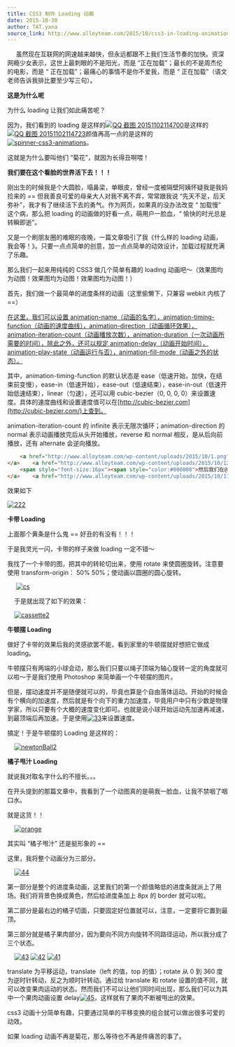 ```yaml
---
title: CSS3 制作 Loading 动画
date: 2015-10-30
author: TAT.yana
source_link: http://www.alloyteam.com/2015/10/css3-in-loading-animation/
---
```


     虽然现在互联网的网速越来越快，但永远都跟不上我们生活节奏的加快。资深网瘾少女表示，这世上最刺眼的不是阳光，而是 “正在加载”；最长的不是周杰伦的电影，而是 “ 正在加载”；最痛心的事情不是你不爱我，而是 “ 正在加载”（语文老师告诉我排比要至少写三句）。

**这是为什么呢**

为什么 loading 让我们如此痛苦呢？

因为，我们看到的 loading 是这样的[![QQ 截图 20151102114700](http://www.alloyteam.com/wp-content/uploads/2015/10/QQ截图20151102114700.png)](http://www.alloyteam.com/wp-content/uploads/2015/10/QQ截图20151102114700.png)是这样的[![QQ 截图 20151102114723](http://www.alloyteam.com/wp-content/uploads/2015/10/QQ截图20151102114723.png)](http://www.alloyteam.com/wp-content/uploads/2015/10/QQ截图20151102114723.png)颜值再高一点的是这样的[![spinner-css3-animations](http://www.alloyteam.com/wp-content/uploads/2015/10/spinner-css3-animations.png)](http://www.alloyteam.com/wp-content/uploads/2015/10/spinner-css3-animations.png)。

这就是为什么要叫他们 “菊花”，就因为长得丑啊喂！

**我们要在这个看脸的世界活下去！！！**

 刚出生的时候我是个大圆脸，塌鼻梁，单眼皮，曾经一度被隔壁阿姨怀疑我是我妈捡来的 == 但我善良可爱的母亲大人对我不离不弃，常常跟我说 “先天不足，后天弥补”，我才有了继续活下去的勇气。作为网页，如果真的没办法改变 “ 加载慢” 这个病，那么把 loading 的动画做的好看一点，萌用户一脸血，“ 愉快的时光总是转瞬即逝”。

 又是一个刷朋友圈的难眠的夜晚，一篇文章吸引了我《什么样的 loading 动画，我会等！》。只要一点点简单的创意，加一点点简单的动效设计，加载过程就充满了乐趣。

 那么我们一起来用纯纯的 CSS3 做几个简单有趣的 loading 动画吧～（效果图均为动图！效果图均为动图！效果图均为动图！）

 首先，我们做一个最简单的进度条样的动画（这里偷懒下，只兼容 webkit 内核了 ==）

 [在这里，我们可以设置 animation-name（动画的名字），animation-timing-function（动画的速度曲线），animation-direction（动画循环效果），animation-iteration-count（动画播放次数），animation-duration（一次动画所需要的时间），除此之外，还可以规定 animation-delay（动画开始时间），animation-play-state（动画运行与否），animation-fill-mode（动画之外的状态）。](http://www.alloyteam.com/wp-content/uploads/2015/10/1.png)

 其中，animation-timing-function 的默认状态是 ease（低速开始，加快，在结束前变慢），ease-in（低速开始），ease-out（低速结束），ease-in-out（低速开始低速结束），linear（匀速），还可以用 cubic-bezier（0, 0, 0, 0）来设置速度。具体的速度曲线和设置速度值可以在[http://cubic-bezier.com](http://cubic-bezier.com/)上查到。

 animation-iteration-count 的 infinite 表示无限次循环；animation-direction 的 normal 表示动画播放完后从头开始播放，reverse 和 normal 相反，是从后向前播放，还有 alternate 会逆向播放。

```html
    <a href="http://www.alloyteam.com/wp-content/uploads/2015/10/1.png"><img alt="1" class="alignnone size-medium wp-image-8625" src="http://www.alloyteam.com/wp-content/uploads/2015/10/1-300x86.png" style="height:115px; width:400px" />
</a>    <a href="http://www.alloyteam.com/wp-content/uploads/2015/10/12.png"><img alt="12" class="alignnone size-medium wp-image-8623" src="http://www.alloyteam.com/wp-content/uploads/2015/10/12-300x267.png" style="height:356px; width:400px" />
    <span style="font-size:16px"><span style="color:#000000">然后我们在@keyframes中规定动画效果，由于是直线进行，所以只有开始和结束两个状态就OK了。</span></span>
</a>    <a href="http://www.alloyteam.com/wp-content/uploads/2015/10/111.png"><img alt="11" class="alignnone size-medium wp-image-8631" src="http://www.alloyteam.com/wp-content/uploads/2015/10/111-300x162.png" style="height:162px; width:300px" /></a>
```

 效果如下

[![222](http://www.alloyteam.com/wp-content/uploads/2015/10/222-300x103.gif)](http://www.alloyteam.com/wp-content/uploads/2015/10/222.gif)

**卡带 Loading**

 上面那个黄条是什么鬼 == 好丑的有没有！！！

 于是我灵光一闪，卡带的样子来做 loading 一定不错～

 我找了一个卡带的图，把其中的转轮切出来，使用 rotate 来使圆圈旋转。注意要使用 transform-origin： 50% 50%；使动画以圆圈的圆心旋转。

     [![cs](http://www.alloyteam.com/wp-content/uploads/2015/10/cs-300x206.png)](http://www.alloyteam.com/wp-content/uploads/2015/10/cs.png)

    于是就出现了如下的效果：

    [![cassette2](http://www.alloyteam.com/wp-content/uploads/2015/10/cassette2-300x148.gif)](http://www.alloyteam.com/wp-content/uploads/2015/10/cassette2.gif)

**牛顿摆 Loading**

 做好了卡带的效果后我的灵感欲罢不能，看到家里的牛顿摆就好想把它做成 loading。

 牛顿摆只有两端的小球会动，那么我们只要以绳子顶端为轴心旋转一定的角度就可以啦～于是我们使用 Photoshop 来简单画一个牛顿摆的图片。

 但是，摆动速度并不是随便就可以的，毕竟也算是个自由落体运动。开始的时候会有个横向的加速度，然后就是有个向下的重力加速度，毕竟用户中只有少数是物理学家，所以只要有个大概的速度变化即可。也就是说小球开始运动先加速再减速，到最顶端后再加速。于是使用[![33](http://www.alloyteam.com/wp-content/uploads/2015/10/33-300x24.png)](http://www.alloyteam.com/wp-content/uploads/2015/10/33.png)来设置速度。

 搞定！于是牛顿摆的 Loading 是这样的：

    [![newtonBall2](http://www.alloyteam.com/wp-content/uploads/2015/10/newtonBall2-300x148.gif)](http://www.alloyteam.com/wp-content/uploads/2015/10/newtonBall2.gif)

**橘子甩汁 Loading**

 就说我对取名字什么的不擅长。。。

 在开头提到的那篇文章中，我看到了一个动图真的是萌我一脸血，让我不禁咽了咽口水。

 就是这货！！

    [![orange](http://www.alloyteam.com/wp-content/uploads/2015/10/orange-300x130.gif)](http://www.alloyteam.com/wp-content/uploads/2015/10/orange.gif) 

 其实叫 “橘子甩汁” 还是挺形象的 ==

 这里，我将整个动画分为三部分。

    [![44](http://www.alloyteam.com/wp-content/uploads/2015/10/44-300x158.png)](http://www.alloyteam.com/wp-content/uploads/2015/10/44.png)

 第一部分是整个的进度条动画，这里我们的第一个颜值略低的进度条就派上了用场。我们将背景色换成黄色，然后给进度条加上 8px 的 border 就可以啦。

 第二部分是最右边的橘子切面，只要固定好位置就可以，注意，一定要将它置到最顶。

 第三部分就是橘子果肉部分，因为要向不同方向旋转不同路径运动，所以我分成了三个状态。

    [![43](http://www.alloyteam.com/wp-content/uploads/2015/10/43-300x119.png)](http://www.alloyteam.com/wp-content/uploads/2015/10/43.png) [![42](http://www.alloyteam.com/wp-content/uploads/2015/10/42-300x119.png)](http://www.alloyteam.com/wp-content/uploads/2015/10/42.png) [![41](http://www.alloyteam.com/wp-content/uploads/2015/10/41-300x169.png)](http://www.alloyteam.com/wp-content/uploads/2015/10/41.png)

 translate 为平移运动，translate（left 的值，top 的值）；rotate 从 0 到 360 度为逆时针转动，反之为顺时针转动。通过给 translate 和 rotate 设置的值不同，就可以改变果肉运动的状态。然而我们不可以让他们同时间出现，那么我们可以为其中一个果肉动画设置 delay[![45](http://www.alloyteam.com/wp-content/uploads/2015/10/45-300x58.png)](http://www.alloyteam.com/wp-content/uploads/2015/10/45.png)，这样就有了果肉不断被甩出的效果。

 css3 动画十分简单有趣，只要通过简单的平移变换的组合就可以做出很多可爱的动效。

 如果 loading 动画不再是菊花，那么等待也不再是件痛苦的事了。